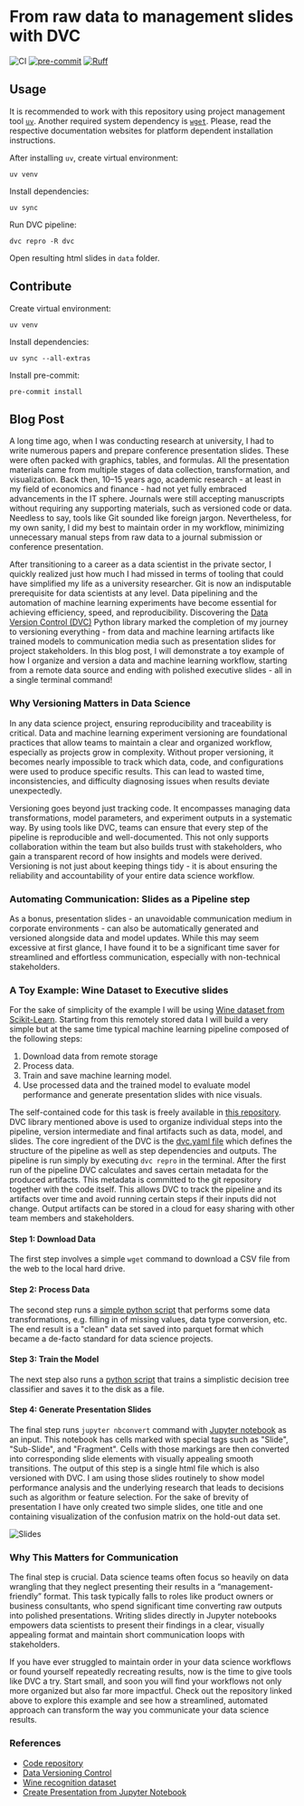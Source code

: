 # From raw data to management slides with DVC

![CI](https://github.com/khrapovs/data-to-slides-with-dvc/actions/workflows/workflow.yaml/badge.svg)
[![pre-commit](https://img.shields.io/badge/pre--commit-enabled-brightgreen?logo=pre-commit)](https://github.com/pre-commit/pre-commit)
[![Ruff](https://img.shields.io/endpoint?url=https://raw.githubusercontent.com/astral-sh/ruff/main/assets/badge/v2.json)](https://github.com/astral-sh/ruff)

## Usage

It is recommended to work with this repository using project management tool [`uv`](https://github.com/astral-sh/uv). Another required system dependency is [`wget`](https://www.gnu.org/software/wget/). Please, read the respective documentation websites for platform dependent installation instructions.

After installing `uv`, create virtual environment:

```shell
uv venv
```

Install dependencies:

```shell
uv sync
```

Run DVC pipeline:

```shell
dvc repro -R dvc
```

Open resulting html slides in `data` folder.

## Contribute

Create virtual environment:

```shell
uv venv
```

Install dependencies:

```shell
uv sync --all-extras
```

Install pre-commit:

```shell
pre-commit install
```

## Blog Post

A long time ago, when I was conducting research at university, I had to write numerous papers and prepare conference presentation slides. These were often packed with graphics, tables, and formulas. All the presentation materials came from multiple stages of data collection, transformation, and visualization. Back then, 10–15 years ago, academic research - at least in my field of economics and finance - had not yet fully embraced advancements in the IT sphere. Journals were still accepting manuscripts without requiring any supporting materials, such as versioned code or data. Needless to say, tools like Git sounded like foreign jargon. Nevertheless, for my own sanity, I did my best to maintain order in my workflow, minimizing unnecessary manual steps from raw data to a journal submission or conference presentation.

After transitioning to a career as a data scientist in the private sector, I quickly realized just how much I had missed in terms of tooling that could have simplified my life as a university researcher. Git is now an indisputable prerequisite for data scientists at any level. Data pipelining and the automation of machine learning experiments have become essential for achieving efficiency, speed, and reproducibility. Discovering the [Data Version Control (DVC)](https://dvc.org/) Python library marked the completion of my journey to versioning everything - from data and machine learning artifacts like trained models to communication media such as presentation slides for project stakeholders. In this blog post, I will demonstrate a toy example of how I organize and version a data and machine learning workflow, starting from a remote data source and ending with polished executive slides - all in a single terminal command!

### Why Versioning Matters in Data Science

In any data science project, ensuring reproducibility and traceability is critical. Data and machine learning experiment versioning are foundational practices that allow teams to maintain a clear and organized workflow, especially as projects grow in complexity. Without proper versioning, it becomes nearly impossible to track which data, code, and configurations were used to produce specific results. This can lead to wasted time, inconsistencies, and difficulty diagnosing issues when results deviate unexpectedly.

Versioning goes beyond just tracking code. It encompasses managing data transformations, model parameters, and experiment outputs in a systematic way. By using tools like DVC, teams can ensure that every step of the pipeline is reproducible and well-documented. This not only supports collaboration within the team but also builds trust with stakeholders, who gain a transparent record of how insights and models were derived. Versioning is not just about keeping things tidy - it is about ensuring the reliability and accountability of your entire data science workflow.

### Automating Communication: Slides as a Pipeline step

As a bonus, presentation slides - an unavoidable communication medium in corporate environments - can also be automatically generated and versioned alongside data and model updates. While this may seem excessive at first glance, I have found it to be a significant time saver for streamlined and effortless communication, especially with non-technical stakeholders.

### A Toy Example: Wine Dataset to Executive slides

For the sake of simplicity of the example I will be using [Wine dataset from Scikit-Learn](https://scikit-learn.org/1.5/datasets/toy_dataset.html#wine-recognition-dataset). Starting from this remotely stored data I will build a very simple but at the same time typical machine learning pipeline composed of the following steps:

1. Download data from remote storage
2. Process data.
3. Train and save machine learning model.
4. Use processed data and the trained model to evaluate model performance and generate presentation slides with nice visuals.

The self-contained code for this task is freely available in [this repository](https://github.com/khrapovs/data-to-slides-with-dvc). DVC library mentioned above is used to organize individual steps into the pipeline, version intermediate and final artifacts such as data, model, and slides. The core ingredient of the DVC is the [dvc.yaml file](https://github.com/khrapovs/data-to-slides-with-dvc/blob/main/dvc/dvc.yaml) which defines the structure of the pipeline as well as step dependencies and outputs. The pipeline is run simply by executing `dvc repro` in the terminal. After the first run of the pipeline DVC calculates and saves certain metadata for the produced artifacts. This metadata is committed to the git repository together with the code itself. This allows DVC to track the pipeline and its artifacts over time and avoid running certain steps if their inputs did not change. Output artifacts can be stored in a cloud for easy sharing with other team members and stakeholders.

#### Step 1: Download Data

The first step involves a simple `wget` command to download a CSV file from the web to the local hard drive.

#### Step 2: Process Data

The second step runs a [simple python script](https://github.com/khrapovs/data-to-slides-with-dvc/blob/main/dvc/transform_data.py) that performs some data transformations, e.g. filling in of missing values, data type conversion, etc. The end result is a "clean" data set saved into parquet format which became a de-facto standard for data science projects.

#### Step 3: Train the Model

The next step also runs a [python script](https://github.com/khrapovs/data-to-slides-with-dvc/blob/main/dvc/train_model.py) that trains a simplistic decision tree classifier and saves it to the disk as a file.

#### Step 4: Generate Presentation Slides

The final step runs `jupyter nbconvert` command with [Jupyter notebook](https://github.com/khrapovs/data-to-slides-with-dvc/blob/main/dvc/slides.ipynb) as an input. This notebook has cells marked with special tags such as "Slide", "Sub-Slide", and "Fragment". Cells with those markings are then converted into corresponding slide elements with visually appealing smooth transitions. The output of this step is a single html file which is also versioned with DVC. I am using those slides routinely to show model performance analysis and the underlying research that leads to decisions such as algorithm or feature selection. For the sake of brevity of presentation I have only created two simple slides, one title and one containing visualization of the confusion matrix on the hold-out data set.

![Slides](./slides.gif)

### Why This Matters for Communication

The final step is crucial. Data science teams often focus so heavily on data wrangling that they neglect presenting their results in a “management-friendly” format. This task typically falls to roles like product owners or business consultants, who spend significant time converting raw outputs into polished presentations. Writing slides directly in Jupyter notebooks empowers data scientists to present their findings in a clear, visually appealing format and maintain short communication loops with stakeholders.

If you have ever struggled to maintain order in your data science workflows or found yourself repeatedly recreating results, now is the time to give tools like DVC a try. Start small, and soon you will find your workflows not only more organized but also far more impactful. Check out the repository linked above to explore this example and see how a streamlined, automated approach can transform the way you communicate your data science results.

### References

- [Code repository](https://github.com/khrapovs/data-to-slides-with-dvc)
- [Data Versioning Control](https://dvc.org/)
- [Wine recognition dataset](https://scikit-learn.org/1.5/datasets/toy_dataset.html#wine-recognition-dataset)
- [Create Presentation from Jupyter Notebook](https://mljar.com/blog/jupyter-notebook-presentation/)
